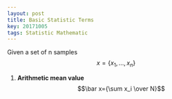 ```yaml
---
layout: post
title: Basic Statistic Terms
key: 20171005
tags: Statistic Mathematic
---
```


Given a set of n samples $$x=\{x_1,\ldots,x_n\}$$

1. **Arithmetic mean value**
    $$\bar x={\sum x_i \over N}$$
<!--more-->
